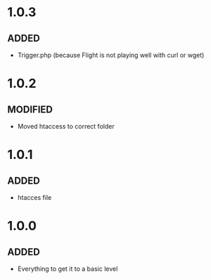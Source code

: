 # 1.0.3
## ADDED
- Trigger.php (because Flight is not playing well with curl or wget)

# 1.0.2
## MODIFIED
- Moved htaccess to correct folder

# 1.0.1 
## ADDED
- htacces file

# 1.0.0
## ADDED
- Everything to get it to a basic level